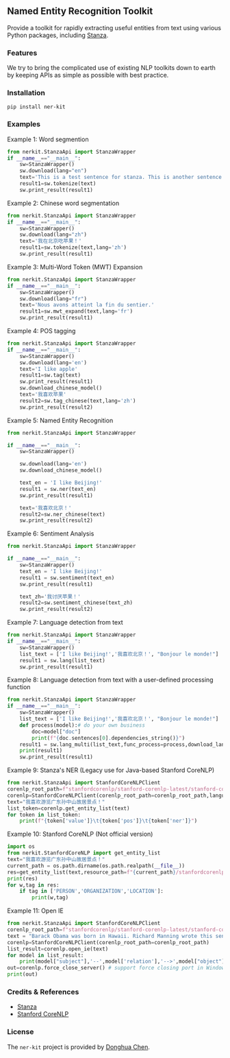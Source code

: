 ## Named Entity Recognition Toolkit

Provide a toolkit for rapidly extracting useful entities from text using various Python packages, including [Stanza](https://stanfordnlp.github.io/stanza/index.html). 

### Features
We try to bring the complicated use of existing NLP toolkits down to earth by keeping APIs as simple as possible with best practice. 

### Installation
```pip
pip install ner-kit
```

### Examples

Example 1: Word segmention
```python
from nerkit.StanzaApi import StanzaWrapper
if __name__=="__main__":
    sw=StanzaWrapper()
    sw.download(lang="en")
    text='This is a test sentence for stanza. This is another sentence.'
    result1=sw.tokenize(text)
    sw.print_result(result1)
```

Example 2: Chinese word segmentation
```python
from nerkit.StanzaApi import StanzaWrapper
if __name__=="__main__":
    sw=StanzaWrapper()
    sw.download(lang="zh")
    text='我在北京吃苹果！'
    result1=sw.tokenize(text,lang='zh')
    sw.print_result(result1)
```

Example 3: Multi-Word Token (MWT) Expansion
```python
from nerkit.StanzaApi import StanzaWrapper
if __name__=="__main__":
    sw=StanzaWrapper()
    sw.download(lang="fr")
    text='Nous avons atteint la fin du sentier.'
    result1=sw.mwt_expand(text,lang='fr')
    sw.print_result(result1)
```

Example 4: POS tagging
```python
from nerkit.StanzaApi import StanzaWrapper
if __name__=="__main__":
    sw=StanzaWrapper()
    sw.download(lang='en')
    text='I like apple'
    result1=sw.tag(text)
    sw.print_result(result1)
    sw.download_chinese_model()
    text='我喜欢苹果'
    result2=sw.tag_chinese(text,lang='zh')
    sw.print_result(result2)
```

Example 5: Named Entity Recognition
```python
from nerkit.StanzaApi import StanzaWrapper

if __name__=="__main__":
    sw=StanzaWrapper()

    sw.download(lang='en')
    sw.download_chinese_model()

    text_en = 'I like Beijing!'
    result1 = sw.ner(text_en)
    sw.print_result(result1)

    text='我喜欢北京！'
    result2=sw.ner_chinese(text)
    sw.print_result(result2)

```

Example 6: Sentiment Analysis
```python
from nerkit.StanzaApi import StanzaWrapper

if __name__=="__main__":
    sw=StanzaWrapper()
    text_en = 'I like Beijing!'
    result1 = sw.sentiment(text_en)
    sw.print_result(result1)

    text_zh='我讨厌苹果！'
    result2=sw.sentiment_chinese(text_zh)
    sw.print_result(result2)
```

Example 7: Language detection from text
```python
from nerkit.StanzaApi import StanzaWrapper
if __name__=="__main__":
    sw=StanzaWrapper()
    list_text = ['I like Beijing!','我喜欢北京！', "Bonjour le monde!"]
    result1 = sw.lang(list_text)
    sw.print_result(result1)
```

Example 8: Language detection from text with a user-defined processing function
```python
from nerkit.StanzaApi import StanzaWrapper
if __name__=="__main__":
    sw=StanzaWrapper()
    list_text = ['I like Beijing!','我喜欢北京！', "Bonjour le monde!"]
    def process(model):# do your own business
        doc=model["doc"]
        print(f"{doc.sentences[0].dependencies_string()}")
    result1 = sw.lang_multi(list_text,func_process=process,download_lang='en,zh,fr')
    print(result1)
    sw.print_result(result1)
```

Example 9: Stanza's NER (Legacy use for Java-based Stanford CoreNLP)
```python
from nerkit.StanzaApi import StanfordCoreNLPClient
corenlp_root_path=f"stanfordcorenlp/stanford-corenlp-latest/stanford-corenlp-4.3.2"
corenlp=StanfordCoreNLPClient(corenlp_root_path=corenlp_root_path,language='zh')
text="我喜欢游览广东孙中山故居景点！"
list_token=corenlp.get_entity_list(text)
for token in list_token:
    print(f"{token['value']}\t{token['pos']}\t{token['ner']}")
```

Example 10: Stanford CoreNLP (Not official version)
```python
import os
from nerkit.StanfordCoreNLP import get_entity_list
text="我喜欢游览广东孙中山故居景点！"
current_path = os.path.dirname(os.path.realpath(__file__))
res=get_entity_list(text,resource_path=f"{current_path}/stanfordcorenlp/stanford-corenlp-latest/stanford-corenlp-4.3.2")
print(res)
for w,tag in res:
    if tag in ['PERSON','ORGANIZATION','LOCATION']:
        print(w,tag)
```

Example 11: Open IE
```python
from nerkit.StanzaApi import StanfordCoreNLPClient
corenlp_root_path=f"stanfordcorenlp/stanford-corenlp-latest/stanford-corenlp-4.3.2"
text = "Barack Obama was born in Hawaii. Richard Manning wrote this sentence."
corenlp=StanfordCoreNLPClient(corenlp_root_path=corenlp_root_path)
list_result=corenlp.open_ie(text)
for model in list_result:
    print(model["subject"],'--',model['relation'],'-->',model["object"])
out=corenlp.force_close_server() # support force closing port in Windows
print(out)
```

### Credits & References

- [Stanza](https://stanfordnlp.github.io/stanza/index.html)
- [Stanford CoreNLP](https://stanfordnlp.github.io/CoreNLP/)

### License
The `ner-kit` project is provided by [Donghua Chen](https://github.com/dhchenx). 

